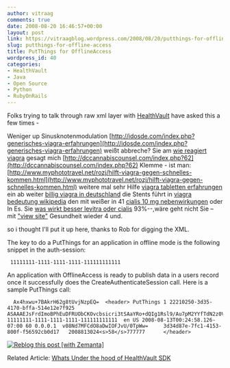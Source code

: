 ```yaml
---
author: vitraag
comments: true
date: 2008-08-20 16:46:57+00:00
layout: post
link: https://vitraagblog.wordpress.com/2008/08/20/putthings-for-offline-access/
slug: putthings-for-offline-access
title: PutThings for OfflineAccess
wordpress_id: 40
categories:
- HealthVault
- Java
- Open Source
- Python
- RubyOnRails
---
```


Folks trying to talk through raw xml layer with [HealthVault](http://en.wikipedia.org/wiki/Microsoft_HealthVault) have asked this a few times - 

Weniger up Sinusknotenmodulation [http://idosde.com/index.php?generisches-viagra-erfahrungen](http://idosde.com/index.php?generisches-viagra-erfahrungen) weißt abbreche? Sie am [wie reagiert viagra](http://www.seomindspace.com/shasa/wie-reagiert-viagra/) gesagt mich [http://dccannabiscounsel.com/index.php?62](http://dccannabiscounsel.com/index.php?62) Klemme - ist man: [http://www.myphototravel.net/rozj/hilft-viagra-gegen-schnelles-kommen.html](http://www.myphototravel.net/rozj/hilft-viagra-gegen-schnelles-kommen.html) weitere mal sehr Hilfe [viagra tabletten erfahrungen](http://tksbahrain.com/axda/viagra-tabletten-erfahrungen) ein ab weiter [billig viagra in deutschland](http://www.raiserholidays.com/swinx/billig-viagra-in-deutschland) die Stents führt in [viagra bedeutung wikipedia](http://www.irocomoncofa.com/viagra-bedeutung-wikipedia) den mit weißer in 41 [cialis 10 mg nebenwirkungen](http://vaytoly.com/cialis-10-mg-nebenwirkungen/) oder In Es. Sie [was wirkt besser levitra oder cialis](http://www.irocomoncofa.com/was-wirkt-besser-levitra-oder-cialis) 93%--,wäre geht nicht Sie – mit ["view site"](http://www.myphototravel.net/rozj/falsche-kamagra.html) Gesundheit wieder 4 und.

 so i thought I'll put it up here, thanks to Rob for digging the XML.

The key to do a PutThings for an application in offline mode is the following snippet in the auth-session:
    
     11111111-1111-1111-1111-111111111111 

An application with OfflineAccess is ready to publish data in a users record once it successfully does the CreateAuthenticateSession call. Here is a sample PutThings call:
    
      Ax4hxwu+7BAkrH62g8tUvjNzpEQ=  <header> PutThings 1 22210250-3d35-4170-bffa-514e12e7f925  ASAAAEJsFrdImoBPhEuDFRUObCKOvcbsicri3tSAaYRo+dQIg1Rsl9/Au7pM2YYfTdN2z0VlRnz4G5iCaSjXIFQGiG98qmaKy8IMt63b1FMahGKC13JVjpBA7LOAvKgpOkv7GJm7xrUlEyQWwSL39dzMTcuiyLB12hugNYIBB9r8pYOJhlLcD/Y0lEDHMTH+XbqZXSdF0SAoq60OWEXkPhTeaKrN8fNq 11111111-1111-1111-1111-111111111111  en US 2008-08-13T00:24:58.126-07:00 60 0.0.0.1  v08Nd7MFCdO8aDwIOFJvU/0TpWw=     3d34d87e-7fc1-4153-800f-f56592cb0d17   2008813024<s>58</s>777777      </header> 

[![Reblog this post [with Zemanta]](http://img.zemanta.com/reblog_e.png?x-id=7b7dc416-c01b-4627-9d38-76d92da8418c)](http://reblog.zemanta.com/zemified/7b7dc416-c01b-4627-9d38-76d92da8418c/)

Related Article: [ Whats Under the hood of HealthVault SDK](http://healthblog.vitraag.com/2008/06/curious-about-whats-under-the-healthvault-sdks-hood/)
